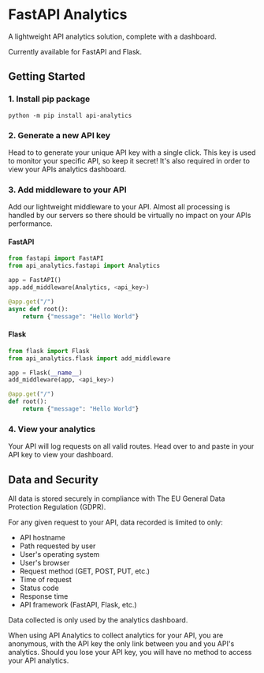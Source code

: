 # FastAPI Analytics

A lightweight API analytics solution, complete with a dashboard.

Currently available for FastAPI and Flask.

## Getting Started

### 1. Install pip package

```
python -m pip install api-analytics
```

### 2. Generate a new API key

Head to <URL> to generate your unique API key with a single click. This key is used to monitor your specific API, so keep it secret! It's also required in order to view your APIs analytics dashboard.

### 3. Add middleware to your API

Add our lightweight middleware to your API. Almost all processing is handled by our servers so there should be virtually no impact on your APIs performance.

#### FastAPI

```py
from fastapi import FastAPI
from api_analytics.fastapi import Analytics

app = FastAPI()
app.add_middleware(Analytics, <api_key>)

@app.get("/")
async def root():
    return {"message": "Hello World"}
```

#### Flask

```py
from flask import Flask
from api_analytics.flask import add_middleware

app = Flask(__name__)
add_middleware(app, <api_key>)

@app.get("/")
def root():
    return {"message": "Hello World"}
```

### 4. View your analytics

Your API will log requests on all valid routes. Head over to <URL> and paste in your API key to view your dashboard.

## Data and Security

All data is stored securely in compliance with The EU General Data Protection Regulation (GDPR).

For any given request to your API, data recorded is limited to only:
 - API hostname
 - Path requested by user
 - User's operating system
 - User's browser
 - Request method (GET, POST, PUT, etc.)
 - Time of request
 - Status code
 - Response time
 - API framework (FastAPI, Flask, etc.)

Data collected is only used by the analytics dashboard.

When using API Analytics to collect analytics for your API, you are anonymous, with the API key the only link between you and you API's analytics. Should you lose your API key, you will have no method to access your API analytics.
